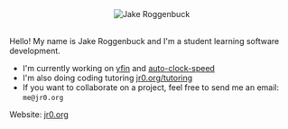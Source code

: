<div align="center">
   <img src="https://user-images.githubusercontent.com/35516367/152295130-8babd432-94e4-480b-89e3-dd12dfb7535f.png" alt="Jake Roggenbuck">
</div>
<br>

Hello! My name is Jake Roggenbuck and I'm a student learning software development.

- I'm currently working on [yfin](https://github.com/JakeRoggenbuck/yfin) and [auto-clock-speed](https://github.com/JakeRoggenbuck/auto-clock-speed)
- I'm also doing coding tutoring [jr0.org/tutoring](https://jr0.org/tutoring)
- If you want to collaborate on a project, feel free to send me an email: `me@jr0.org`

Website: [jr0.org](https://jr0.org)
